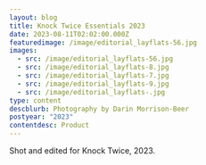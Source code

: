 ```yaml
---
layout: blog
title: Knock Twice Essentials 2023
date: 2023-08-11T02:02:00.000Z
featuredimage: /image/editorial_layflats-56.jpg
images:
  - src: /image/editorial_layflats-56.jpg
  - src: /image/editorial_layflats-8.jpg
  - src: /image/editorial_layflats-7.jpg
  - src: /image/editorial_layflats-9.jpg
  - src: /image/editorial_layflats-.jpg
type: content
descblurb: Photography by Darin Morrison-Beer
postyear: "2023"
contentdesc: Product
---
```

Shot and edited for Knock Twice, 2023.

